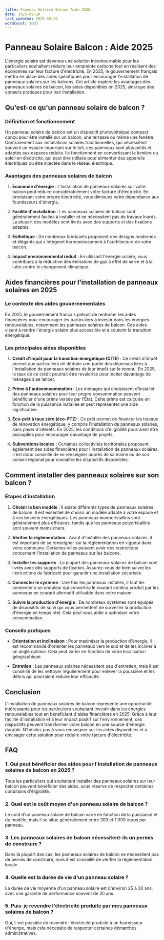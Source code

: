 ```yaml
---
title: Panneau Solaire Balcon Aide 2025
date: 2025-09-20
last_updated: 2025-09-20
wordcount: 1003
---
```


# Panneau Solaire Balcon : Aide 2025

L'énergie solaire est devenue une solution incontournable pour les particuliers souhaitant réduire leur empreinte carbone tout en réalisant des économies sur leur facture d'électricité. En 2025, le gouvernement français mettra en place des aides spécifiques pour encourager l'installation de panneaux solaires sur les balcons. Cet article explore les avantages des panneaux solaires de balcon, les aides disponibles en 2025, ainsi que des conseils pratiques pour leur installation.

## Qu'est-ce qu'un panneau solaire de balcon ?

### Définition et fonctionnement

Un panneau solaire de balcon est un dispositif photovoltaïque compact conçu pour être installé sur un balcon, une terrasse ou même une fenêtre. Contrairement aux installations solaires traditionnelles, qui nécessitent souvent un espace important sur le toit, ces panneaux sont plus petits et adaptés aux espaces réduits. Ils fonctionnent en convertissant la lumière du soleil en électricité, qui peut être utilisée pour alimenter des appareils électriques ou être injectée dans le réseau électrique.

### Avantages des panneaux solaires de balcon

1. **Économie d'énergie** : L'installation de panneaux solaires sur votre balcon peut réduire considérablement votre facture d'électricité. En produisant votre propre électricité, vous diminuez votre dépendance aux fournisseurs d'énergie.

2. **Facilité d'installation** : Les panneaux solaires de balcon sont généralement faciles à installer et ne nécessitent pas de travaux lourds. La plupart des modèles sont livrés avec des supports et des fixations adaptés.

3. **Esthétique** : De nombreux fabricants proposent des designs modernes et élégants qui s'intègrent harmonieusement à l'architecture de votre balcon.

4. **Impact environnemental réduit** : En utilisant l'énergie solaire, vous contribuez à la réduction des émissions de gaz à effet de serre et à la lutte contre le changement climatique.

## Aides financières pour l'installation de panneaux solaires en 2025

### Le contexte des aides gouvernementales

En 2025, le gouvernement français prévoit de renforcer les aides financières pour encourager les particuliers à investir dans les énergies renouvelables, notamment les panneaux solaires de balcon. Ces aides visent à rendre l'énergie solaire plus accessible et à soutenir la transition énergétique.

### Les principales aides disponibles

1. **Crédit d'impôt pour la transition énergétique (CITE)** : Ce crédit d'impôt permet aux particuliers de déduire une partie des dépenses liées à l'installation de panneaux solaires de leur impôt sur le revenu. En 2025, le taux de ce crédit pourrait être revalorisé pour inciter davantage de ménages à se lancer.

2. **Prime à l'autoconsommation** : Les ménages qui choisissent d'installer des panneaux solaires pour leur propre consommation peuvent bénéficier d'une prime versée par l'État. Cette prime est calculée en fonction de la puissance installée et peut représenter une aide significative.

3. **Éco-prêt à taux zéro (éco-PTZ)** : Ce prêt permet de financer les travaux de rénovation énergétique, y compris l'installation de panneaux solaires, sans payer d'intérêts. En 2025, les conditions d'éligibilité pourraient être assouplies pour encourager davantage de projets.

4. **Subventions locales** : Certaines collectivités territoriales proposent également des aides financières pour l'installation de panneaux solaires. Il est donc conseillé de se renseigner auprès de sa mairie ou de son conseil régional pour connaître les dispositifs disponibles.

## Comment installer des panneaux solaires sur son balcon ?

### Étapes d'installation

1. **Choisir le bon modèle** : Il existe différents types de panneaux solaires de balcon. Il est essentiel de choisir un modèle adapté à votre espace et à vos besoins énergétiques. Les panneaux monocristallins sont généralement plus efficaces, tandis que les panneaux polycristallins sont souvent moins chers.

2. **Vérifier la réglementation** : Avant d'installer des panneaux solaires, il est important de se renseigner sur la réglementation en vigueur dans votre commune. Certaines villes peuvent avoir des restrictions concernant l'installation de panneaux sur les balcons.

3. **Installer les supports** : La plupart des panneaux solaires de balcon sont livrés avec des supports de fixation. Assurez-vous de bien suivre les instructions du fabricant pour garantir une installation sécurisée.

4. **Connecter le système** : Une fois les panneaux installés, il faut les connecter à un onduleur qui convertira le courant continu produit par les panneaux en courant alternatif utilisable dans votre maison.

5. **Suivre la production d'énergie** : De nombreux systèmes sont équipés de dispositifs de suivi qui vous permettent de surveiller la production d'énergie en temps réel. Cela peut vous aider à optimiser votre consommation.

### Conseils pratiques

- **Orientation et inclinaison** : Pour maximiser la production d'énergie, il est recommandé d'orienter les panneaux vers le sud et de les incliner à un angle optimal. Cela peut varier en fonction de votre localisation géographique.

- **Entretien** : Les panneaux solaires nécessitent peu d'entretien, mais il est conseillé de les nettoyer régulièrement pour enlever la poussière et les débris qui pourraient réduire leur efficacité.

## Conclusion

L'installation de panneaux solaires de balcon représente une opportunité intéressante pour les particuliers souhaitant investir dans les énergies renouvelables tout en bénéficiant d'aides financières en 2025. Grâce à leur facilité d'installation et à leur impact positif sur l'environnement, ces dispositifs peuvent transformer votre balcon en une source d'énergie durable. N'hésitez pas à vous renseigner sur les aides disponibles et à envisager cette solution pour réduire votre facture d'électricité.

## FAQ

### 1. Qui peut bénéficier des aides pour l'installation de panneaux solaires de balcon en 2025 ?

Tous les particuliers qui souhaitent installer des panneaux solaires sur leur balcon peuvent bénéficier des aides, sous réserve de respecter certaines conditions d'éligibilité.

### 2. Quel est le coût moyen d'un panneau solaire de balcon ?

Le coût d'un panneau solaire de balcon varie en fonction de la puissance et du modèle, mais il se situe généralement entre 300 et 1 000 euros par panneau.

### 3. Les panneaux solaires de balcon nécessitent-ils un permis de construire ?

Dans la plupart des cas, les panneaux solaires de balcon ne nécessitent pas de permis de construire, mais il est conseillé de vérifier la réglementation locale.

### 4. Quelle est la durée de vie d'un panneau solaire ?

La durée de vie moyenne d'un panneau solaire est d'environ 25 à 30 ans, avec une garantie de performance souvent de 20 ans.

### 5. Puis-je revendre l'électricité produite par mes panneaux solaires de balcon ?

Oui, il est possible de revendre l'électricité produite à un fournisseur d'énergie, mais cela nécessite de respecter certaines démarches administratives.